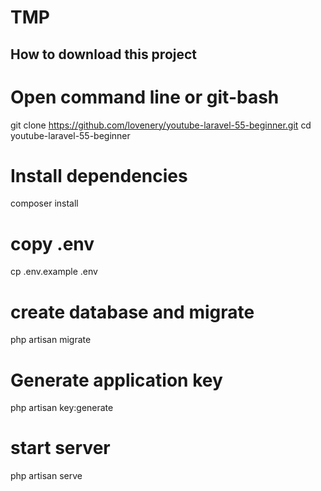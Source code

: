 # TMP

How to download this project
----
# Open command line or git-bash
git clone https://github.com/lovenery/youtube-laravel-55-beginner.git
cd youtube-laravel-55-beginner

# Install dependencies
composer install

# copy .env
cp .env.example .env

# create database and migrate
php artisan migrate

# Generate application key
php artisan key:generate

# start server
php artisan serve

